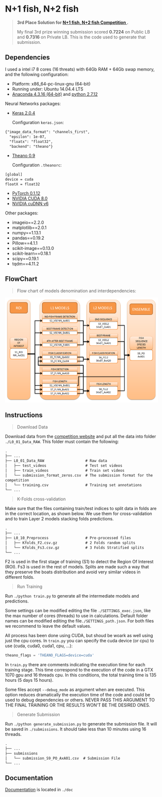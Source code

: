 # N+1 fish, N+2 fish

>**3rd Place Solution for [N+1 fish, N+2 fish Competition ](https://www.drivendata.org/competitions/48/identify-fish-challenge/page/90/).**
>
>My final 3rd prize winning submission scored **0.7224** on Public LB and **0.7316** on Private LB. This is the code used to generate that submission.


## Dependencies
I used a intel i7 8 cores (16 threats) with 64Gb RAM + 64Gb swap memory, and the following configuration: 

* Platform: x86_64-pc-linux-gnu (64-bit)
* Running under: Ubuntu 14.04.4 LTS
* [Anaconda 4.3.16 (64-bit)](https://docs.continuum.io/anaconda/pkg-docs) and [python 2.7.12](https://www.python.org/downloads/release/python-2712/)

Neural Networks packages:

* [Keras 2.0.4](https://github.com/fchollet/keras/releases/tag/2.0.4)

  Configuration `keras.json`:
  
```
{"image_data_format": "channels_first",
  "epsilon": 1e-07, 
  "floatx": "float32", 
  "backend": "theano"}
```

* [Theano 0.9](https://pypi.python.org/pypi/Theano)

  Configuration `.theanorc`:
  
```
[global]
device = cuda
floatX = float32
```

* [PyTorch 0.1.12](http://pytorch.org/previous-versions/)
* [NVIDIA CUDA 8.0](https://developer.nvidia.com/cuda-downloads)
* [NVIDIA cuDNN v6](https://developer.nvidia.com/cuda-downloads)

Other packages:

* imageio==2.2.0
* matplotlib==2.0.1
* numpy==1.13.1
* pandas==0.19.2
* Pillow==4.1.1
* scikit-image==0.13.0
* scikit-learn==0.18.1
* scipy==0.19.1
* tqdm==4.11.2


## FlowChart
> Flow chart of models denomination and interdependencies:

<img src="./doc/FlowChart.png" alt="FlowChart" align="center" width="800px"/>

## Instructions
> Download Data

Download data from the [competition website](https://www.drivendata.org/competitions/48/identify-fish-challenge/data/) and put all the data into folder `./L0_01_Data_RAW`. This folder must contain the following:

    .
    ├── ...
    ├── L0_01_Data_RAW                   # Raw data
    │   ├── test_videos                  # Test set videos
    │   ├── train_videos                 # Train set videos
    │   └── submission_format_zeros.csv  # The submission format for the competition
    │   └── training.csv                 # Training set annotations 
    └── ...

> K-Folds cross-validation

Make sure that the files containing train/test indices to split data in folds are in the correct location, as shown below. We use them for cross-validation and to train Layer 2 models stacking folds predictions.

    .
    ├── ...
    ├── L0_10_Preprocess                 # Pre-processed files
    │   ├── Kfolds_F2.csv.gz             # 2 Folds random splits
    │   └── Kfolds_Fs3.csv.gz            # 3 Folds Stratified splits
    └── ...

F2 is used in the first stage of training (S1) to detect the Region Of Interest (ROI). Fs3 is used in the rest of models. Splits are made such a way that they preserve the boats distribution and avoid very similar videos in different folds.

> Run Training

Run `./python train.py` to generate all the intermediate models and predictions. 

Some settings can be modified editing the file `./SETTINGS_exec.json`, like the max number of cores (threads) to use in calculations. Default folder names can be modified editing the file`./SETTINGS_path.json`. For both files we recommend to leave the default values.

All process has been done using CUDA, but shoud be woark as well using just the cpu cores. In `train.py` you can specify the cuda device (or cpu) to use (cuda, cuda0, cuda1, cpu, ...):

```python
theano_flags = 'THEANO_FLAGS=device=cuda'
```

In `train.py` there are comments indicating the execution time for each training stage. This time correspond to the execution of the code in a GTX 1070 gpu and 16 threads cpu. In this conditions, the total training time is 135 hours (5 days 15 hours).

Some files accept `--debug_mode` as argument when are executed. This option reduces dramatically the execution time of the code and could be used to debug dependencies or others. NEVER PASS THIS ARGUMENT TO THE FINAL TRAINING OR THE RESULTS WON'T BE THE DESIRED ONES.


> Generate Submission

Run `./python generate_submission.py` to generate the submission file. It will be saved in `./submissions`. It should take less than 10 minutes using 16 threads.

    .
    ├── ...
    ├── submissions
    │   └── submission_S9_PO_AxA01.csv  # Submission File
    └── ...


## Documentation

[Documentation](./doc/Model_writeup_v0.pdf) is located in `./doc`